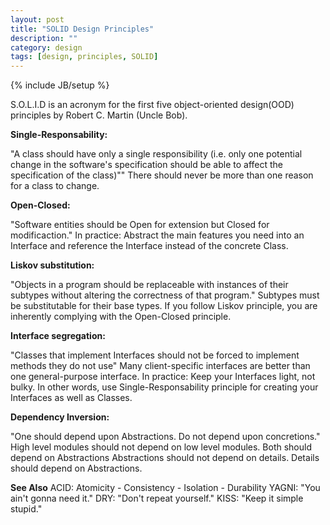 ```yaml
---
layout: post
title: "SOLID Design Principles"
description: ""
category: design
tags: [design, principles, SOLID]
---
```

{% include JB/setup %}

S.O.L.I.D is an acronym for the first five object-oriented design(OOD) principles by Robert C. Martin (Uncle Bob).

**Single-Responsability:**

  "A class should have only a single responsibility (i.e. only one potential change in the software's specification should be able to affect the specification of the class)""
  There should never be more than one reason for a class to change.

**Open-Closed:**

  "Software entities should be Open for extension but Closed for modificaction."
  In practice: Abstract the main features you need into an Interface and reference the Interface instead of the concrete Class.

**Liskov substitution:**

  "Objects in a program should be replaceable with instances of their subtypes without altering the correctness of that program."
  Subtypes must be substitutable for their base types.
  If you follow Liskov principle, you are inherently complying with the Open-Closed principle.

**Interface segregation:**

  "Classes that implement Interfaces should not be forced to implement methods they do not use"
  Many client-specific interfaces are better than one general-purpose interface.
  In practice: Keep your Interfaces light, not bulky. In other words, use Single-Responsability principle for creating your Interfaces as well as Classes.

**Dependency Inversion:**

  "One should depend upon Abstractions. Do not depend upon concretions."
  High level modules should not depend on low level modules. Both should depend on Abstractions
  Abstractions should not depend on details. Details should depend on Abstractions.

**See Also**
  ACID: Atomicity - Consistency - Isolation - Durability
  YAGNI: "You ain't gonna need it."
  DRY: "Don't repeat yourself."
  KISS: "Keep it simple stupid."
